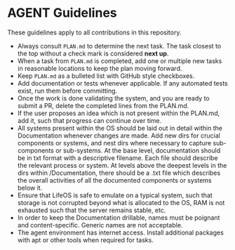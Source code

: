 # AGENT Guidelines

These guidelines apply to all contributions in this repository.

* Always consult `PLAN.md` to determine the next task. The task closest to the top without a check mark is considered **next up**.
* When a task from `PLAN.md` is completed, add one or multiple new tasks in reasonable locations to keep the plan moving forward.
* Keep `PLAN.md` as a bulleted list with GitHub style checkboxes.
* Add documentation or tests whenever applicable. If any automated tests exist, run them before committing.
* Once the work is done validating the system, and you are ready to submit a PR, delete the completed lines from the PLAN.md.
* If the user proposes an idea which is not present within the PLAN.md, add it, such that progress can continue over time.
* All systems present within the OS should be laid out in detail within the Documentation whenever changes are made. Add new dirs for crucial components or systems, and nest dirs where necessary to capture sub-components or sub-systems. At the base level, documentation should be in txt format with a descriptive filename. Each file should describe the relevant process or system. At levels above the deepest levels in the dirs within /Documentation, there should be a .txt file which describes the overall activities of all the documented components or systems below it.
* Ensure that LifeOS is safe to emulate on a typical system, such that storage is not corrupted beyond what is allocated to the OS, RAM is not exhausted such that the server remains stable, etc.
* In order to keep the Documentation drillable, names must be poignant and content-specific. Generic names are not acceptable.
* The agent environment has internet access. Install additional packages with apt or other tools when required for tasks.
